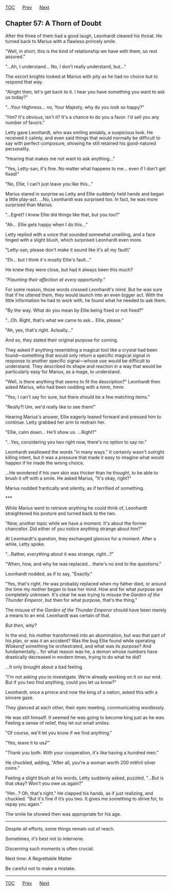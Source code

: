 [TOC](../readme.md)&nbsp;&nbsp;&nbsp;&nbsp;&nbsp;&nbsp;[Prev](index_split_032.md)&nbsp;&nbsp;&nbsp;&nbsp;&nbsp;&nbsp;[Next](index_split_034.md)



## Chapter 57: A Thorn of Doubt

After the three of them had a good laugh, Leonhardt cleared his throat.
He turned back to Marius with a flawless princely smile.

"Well, in short, this is the kind of relationship we have with them, so
rest assured."

"...Ah, I understand... No, I don't really understand, but..."

The escort knights looked at Marius with pity as he had no choice but to
respond that way.

"Alright then, let's get back to it. I hear you have something you want
to ask us today?"

"...Your Highness... no, Your Majesty, why do you look so happy?"

"Hm? It's obvious, isn't it? It's a chance to do you a favor. I'd sell
you any number of favors."

Letty gave Leonhardt, who was smiling amiably, a suspicious look. He
received it calmly, and even said things that would normally be
difficult to say with perfect composure, showing he still retained his
good-natured personality.

"Hearing that makes me not want to ask anything..."

"Yes, Letty-san, it's fine. No matter what happens to me... even if I
don't get fixed!"

"No, Ellie, I can’t just leave you like this..."

Marius stared in surprise as Letty and Ellie suddenly held hands and
began a little play-act. ...No, Leonhardt was surprised too. In fact, he
was more surprised than Marius.

"...Egret? I knew Ellie did things like that, but you too?"

"Ah... Ellie gets happy when I do this..."

Letty replied with a voice that sounded somewhat unwilling, and a face
tinged with a slight blush, which surprised Leonhardt even more.

"Letty-san, please don't make it sound like it's all my fault\\"

"Eh... but I think it's mostly Ellie's fault..."

He knew they were close, but had it always been this much?

*"Flaunting their affection at every opportunity."*

For some reason, those words crossed Leonhardt's mind. But he was sure
that if he uttered them, they would launch into an even bigger act. With
the little information he had to work with, he found what he needed to
ask them.

"By the way. What do you mean by Ellie being fixed or not fixed?"

"...Oh. Right, that's what we came to ask... Ellie, please."

"Ah, yes, that's right. Actually..."

And so, they stated their original purpose for coming.

They asked if anything resembling a magical tool like a crystal had been
found—something that would only return a specific magical signal in
response to another specific signal—whose use would be difficult to
understand. They described its shape and reaction in a way that would be
particularly easy for Marius, as a mage, to understand.

"Well, is there anything that seems to fit the description?" Leonhardt
then asked Marius, who had been nodding with a *hmm, hmm.*

"Yes, I can't say for sure, but there should be a few matching items."

"Really?! Um, we'd really like to see them!"

Hearing Marius's answer, Ellie eagerly leaned forward and pressed him to
continue. Letty grabbed her arm to restrain her.

"Ellie, calm down... He'll show us. ...Right?"

"...Yes, considering you two right now, there's no option to say no."

Leonhardt swallowed the words "in many ways." It certainly wasn't
outright killing intent, but it was a pressure that made it easy to
imagine what would happen if he made the wrong choice.

...He wondered if his own skin was thicker than he thought, to be able
to brush it off with a smile. He asked Marius, "It's okay, right?"

Marius nodded frantically and silently, as if terrified of something.

\*\*\*

While Marius went to retrieve anything he could think of, Leonhardt
straightened his posture and turned back to the two.

"Now, another topic while we have a moment. It's about the former
chancellor. Did either of you notice anything strange about him?"

At Leonhardt's question, they exchanged glances for a moment. After a
while, Letty spoke.

"...Rather, *everything* about it was strange, right...?"

"When, how, and why he was replaced... there's no end to the questions."

Leonhardt nodded, as if to say, "Exactly."

"Yes, that's right. He was probably replaced when my father died, or
around the time my mother began to lose her mind. How and for what
purpose are completely unknown. It's clear he was trying to misuse the
*Garden of the Thunder Emperor*, but then for what purpose, that's the
thing."

The misuse of the *Garden of the Thunder Emperor* should have been
merely a means to an end. Leonhardt was certain of that.

*But then, why?*

In the end, his mother transformed into an abomination, but was that
part of his plan, or was it an accident? Was the bug Ellie found while
operating *Wiskeraf* something he orchestrated, and what was its
purpose? And fundamentally... for what reason was he, a demon whose
numbers have drastically decreased in modern times, trying to do what he
did?

...It only brought about a bad feeling.

"I'm not asking you to investigate. We're already working on it on our
end. But if you two find anything, could you let us know?"

Leonhardt, once a prince and now the king of a nation, asked this with a
sincere gaze.

They glanced at each other, their eyes meeting, communicating
wordlessly.

He was still himself. It seemed he was going to become king just as he
was. Feeling a sense of relief, they let out small smiles.

"Of course, we'll let you know if we find anything."

"Yes, leave it to us♪"

"Thank you both. With your cooperation, it's like having a hundred men."

He chuckled, adding, "After all, you're a woman worth 200 mithril silver
coins."

Feeling a slight blush at his words, Letty suddenly asked, puzzled,
"...But is that okay? Won't you owe us again?"

"Hm...? Oh, that's right." He clapped his hands, as if just realizing,
and chuckled. "But it's fine if it’s you two. It gives me something to
strive for, to repay you again."

The smile he showed then was appropriate for his age.

------------------------------------------------------------------------

Despite all efforts, some things remain out of reach.

Sometimes, it's best not to intervene.

Discerning such moments is often crucial.

Next time: A Regrettable Matter

Be careful not to make a mistake.


---
[TOC](../readme.md)&nbsp;&nbsp;&nbsp;&nbsp;&nbsp;&nbsp;[Prev](index_split_032.md)&nbsp;&nbsp;&nbsp;&nbsp;&nbsp;&nbsp;[Next](index_split_034.md)

